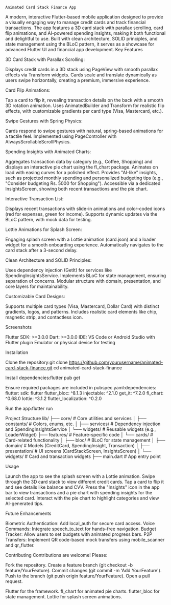     Animated Card Stack Finance App
A modern, interactive Flutter-based mobile application designed to provide a visually engaging way to manage credit cards and track financial transactions. The app features a 3D card stack with parallax scrolling, card flip animations, and AI-powered spending insights, making it both functional and delightful to use. Built with clean architecture, SOLID principles, and state management using the BLoC pattern, it serves as a showcase for advanced Flutter UI and financial app development.
Key Features

3D Card Stack with Parallax Scrolling: 

Displays credit cards in a 3D stack using PageView with smooth parallax effects via Transform widgets.
Cards scale and translate dynamically as users swipe horizontally, creating a premium, immersive experience.


Card Flip Animations: 

Tap a card to flip it, revealing transaction details on the back with a smooth 3D rotation animation.
Uses AnimatedBuilder and Transform for realistic flip effects, with customizable gradients per card type (Visa, Mastercard, etc.).


Swipe Gestures with Spring Physics: 

Cards respond to swipe gestures with natural, spring-based animations for a tactile feel.
Implemented using PageController with AlwaysScrollableScrollPhysics.


Spending Insights with Animated Charts:

Aggregates transaction data by category (e.g., Coffee, Shopping) and displays an interactive pie chart using the fl_chart package.
Animates on load with easing curves for a polished effect.
Provides "AI-like" insights, such as projected monthly spending and personalized budgeting tips (e.g., "Consider budgeting Rs. 5000 for Shopping").
Accessible via a dedicated InsightsScreen, showing both recent transactions and the pie chart.


Interactive Transaction List:

Displays recent transactions with slide-in animations and color-coded icons (red for expenses, green for income).
Supports dynamic updates via the BLoC pattern, with mock data for testing.


Lottie Animations for Splash Screen:

Engaging splash screen with a Lottie animation (card.json) and a loader widget for a smooth onboarding experience.
Automatically navigates to the card stack after a 3-second delay.


Clean Architecture and SOLID Principles:

Uses dependency injection (GetIt) for services like SpendingInsightsService.
Implements BLoC for state management, ensuring separation of concerns.
Modular structure with domain, presentation, and core layers for maintainability.


Customizable Card Designs:

Supports multiple card types (Visa, Mastercard, Dollar Card) with distinct gradients, logos, and patterns.
Includes realistic card elements like chip, magnetic strip, and contactless icon.



Screenshots


Flutter SDK: >=3.0.0
Dart: >=3.0.0
IDE: VS Code or Android Studio with Flutter plugin
Emulator or physical device for testing

Installation

Clone the repository:git clone https://github.com/yourusername/animated-card-stack-finance.git
cd animated-card-stack-finance


Install dependencies:flutter pub get


Ensure required packages are included in pubspec.yaml:dependencies:
  flutter:
    sdk: flutter
  flutter_bloc: ^8.1.3
  injectable: ^2.1.0
  get_it: ^7.2.0
  fl_chart: ^0.68.0
  lottie: ^3.1.2
  flutter_localization: ^0.2.0


Run the app:flutter run



Project Structure
lib/
├── core/                     # Core utilities and services
│   ├── constants/            # Colors, enums, etc.
│   ├── services/             # Dependency injection and SpendingInsightsService
│   └── widgets/              # Reusable widgets (e.g., LoaderWidget)
├── features/                 # Feature-specific code
│   └── cards/                # Card-related functionality
│       ├── bloc/             # BLoC for state management
│       ├── domain/           # Models (CreditCard, SpendingInsight, Transaction)
│       ├── presentation/           # UI screens (CardStackScreen, InsightsScreen)
│       └── widgets/          # Card and transaction widgets
├── main.dart                 # App entry point

Usage

Launch the app to see the splash screen with a Lottie animation.
Swipe through the 3D card stack to view different credit cards.
Tap a card to flip it and see details like balance and CVV.
Press the "Insights" icon in the app bar to view transactions and a pie chart with spending insights for the selected card.
Interact with the pie chart to highlight categories and view AI-generated tips.

Future Enhancements

Biometric Authentication: Add local_auth for secure card access.
Voice Commands: Integrate speech_to_text for hands-free navigation.
Budget Tracker: Allow users to set budgets with animated progress bars.
P2P Transfers: Implement QR code-based mock transfers using mobile_scanner and qr_flutter.

Contributing
Contributions are welcome! Please:

Fork the repository.
Create a feature branch (git checkout -b feature/YourFeature).
Commit changes (git commit -m 'Add YourFeature').
Push to the branch (git push origin feature/YourFeature).
Open a pull request.

Flutter for the framework.
fl_chart for animated pie charts.
flutter_bloc for state management.
Lottie for splash screen animations.
